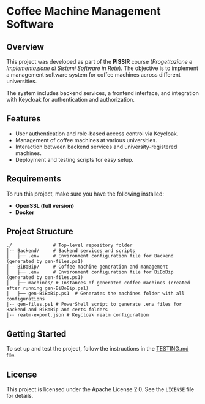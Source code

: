 # Coffee Machine Management Software

## Overview

This project was developed as part of the **PISSIR** course (*Progettazione e Implementazione di Sistemi Software in Rete*). The objective is to implement a management software system for coffee machines across different universities.

The system includes backend services, a frontend interface, and integration with Keycloak for authentication and authorization.

## Features

- User authentication and role-based access control via Keycloak.
- Management of coffee machines at various universities.
- Interaction between backend services and university-registered machines.
- Deployment and testing scripts for easy setup.

## Requirements

To run this project, make sure you have the following installed:
- **OpenSSL (full version)**
- **Docker**

## Project Structure

```
./               # Top-level repository folder
│-- Backend/     # Backend services and scripts
│   ├── .env     # Environment configuration file for Backend (generated by gen-files.ps1)
│-- BiBoBip/     # Coffee machine generation and management
│   ├── .env     # Environment configuration file for BiBoBip (generated by gen-files.ps1)
│   ├── machines/ # Instances of generated coffee machines (created after running gen-BiBoBip.ps1)
│   ├── gen-BiBoBip.ps1  # Generates the machines folder with all configurations
│-- gen-files.ps1 # PowerShell script to generate .env files for Backend and BiBoBip and certs folders
│-- realm-export.json # Keycloak realm configuration
```

## Getting Started

To set up and test the project, follow the instructions in the [TESTING.md](TESTING.md) file.

## License

This project is licensed under the Apache License 2.0. See the `LICENSE` file for details.

